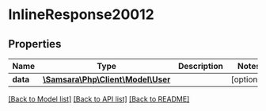 # InlineResponse20012

## Properties
Name | Type | Description | Notes
------------ | ------------- | ------------- | -------------
**data** | [**\Samsara\Php\Client\Model\User**](User.md) |  | [optional] 

[[Back to Model list]](../../README.md#documentation-for-models) [[Back to API list]](../../README.md#documentation-for-api-endpoints) [[Back to README]](../../README.md)

